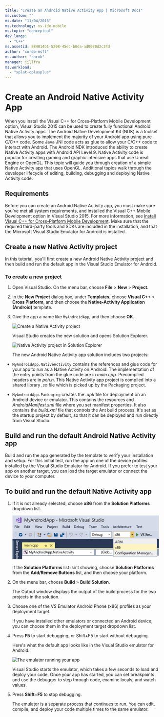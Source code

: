 ```yaml
---
title: "Create an Android Native Activity App | Microsoft Docs"
ms.custom: ""
ms.date: "11/04/2016"
ms.technology: vs-ide-mobile
ms.topic: "conceptual"
dev_langs:
  - "C++"
ms.assetid: 884014b1-5208-45ec-b0da-ad0070d2c24d
author: "corob-msft"
ms.author: "corob"
manager: jillfra
ms.workload:
  - "xplat-cplusplus"
---
```

# Create an Android Native Activity App

When you install the Visual C++ for Cross-Platform Mobile Development option, Visual Studio 2015 can be used to create fully functional Android Native Activity apps. The Android Native Development Kit (NDK) is a toolset that allows you to implement the majority of your Android app using pure C/C++ code. Some Java JNI code acts as glue to allow your C/C++ code to interact with Android. The Android NDK introduced the ability to create Native Activity apps with Android API Level 9. Native Activity code is popular for creating gaming and graphic intensive apps that use Unreal Engine or OpenGL. This topic will guide you through creation of a simple Native Activity app that uses OpenGL. Additional topics walk through the developer lifecycle of editing, building, debugging and deploying Native Activity code.

## Requirements

Before you can create an Android Native Activity app, you must make sure you've met all system requirements, and installed the Visual C++ Mobile Development option in Visual Studio 2015. For more information, see [Install Visual C++ for Cross-Platform Mobile Development](../cross-platform/install-visual-cpp-for-cross-platform-mobile-development.md). Make sure that the required third-party tools and SDKs are included in the installation, and that the Microsoft Visual Studio Emulator for Android is installed.

## Create a new Native Activity project

In this tutorial, you'll first create a new Android Native Activity project and then build and run the default app in the Visual Studio Emulator for Android.

### To create a new project

1. Open Visual Studio. On the menu bar, choose **File** > **New** > **Project**.

2. In the **New Project** dialog box, under **Templates**, choose **Visual C++** > **Cross Platform**, and then choose the **Native-Activity Application (Android)** template.

3. Give the app a name like `MyAndroidApp`, and then choose **OK**.

    ![Create a Native Activity project](../cross-platform/media/cppmdd_newproject.PNG "CppMDD_NewProject")

    Visual Studio creates the new solution and opens Solution Explorer.

    ![Native Activity project in Solution Explorer](../cross-platform/media/cppmdd_rc_na_solutionexp.PNG "CPPMDD_RC_NA_SolutionExp")

   The new Android Native Activity app solution includes two projects:

-   `MyAndroidApp.NativeActivity` contains the references and glue code for your app to run as a Native Activity on Android. The implementation of the entry points from the glue code are in *main.cpp*. Precompiled headers are in *pch.h*. This Native Activity app project is compiled into a shared library *.so* file which is picked up by the Packaging project.

-   `MyAndroidApp.Packaging` creates the *.apk* file for deployment on an Android device or emulator. This contains the resources and *AndroidManifest.xml* file where you set manifest properties. It also contains the *build.xml* file that controls the Ant build process. It's set as the startup project by default, so that it can be deployed and run directly from Visual Studio.

## Build and run the default Android Native Activity app

Build and run the app generated by the template to verify your installation and setup. For this initial test, run the app on one of the device profiles installed by the Visual Studio Emulator for Android. If you prefer to test your app on another target, you can load the target emulator or connect the device to your computer.

## To build and run the default Native Activity app

1.  If it is not already selected, choose **x86** from the **Solution Platforms** dropdown list.

     ![Solution Platforms dropdown x86 selection](../cross-platform/media/cppmdd_rc_na_solution_x86.png "CPPMDD_RC_NA_Solution_x86")

     If the **Solution Platforms** list isn't showing, choose **Solution Platforms** from the **Add/Remove Buttons** list, and then choose your platform.

2.  On the menu bar, choose **Build** > **Build Solution**.

     The Output window displays the output of the build process for the two projects in the solution.

3.  Choose one of the VS Emulator Android Phone (x86) profiles as your deployment target.

     If you have installed other emulators or connected an Android device, you can choose them in the deployment target dropdown list.

4.  Press **F5** to start debugging, or Shift+F5 to start without debugging.

     Here's what the default app looks like in the Visual Studio emulator for Android.

     ![The emulator running your app](../cross-platform/media/cppmdd_emulator_running_app.PNG "CppMDD_Emulator_Running_App")

     Visual Studio starts the emulator, which takes a few seconds to load and deploy your code. Once your app has started, you can set breakpoints and use the debugger to step through code, examine locals, and watch values.

5.  Press **Shift**+**F5** to stop debugging.

     The emulator is a separate process that continues to run. You can edit, compile, and deploy your code multiple times to the same emulator.